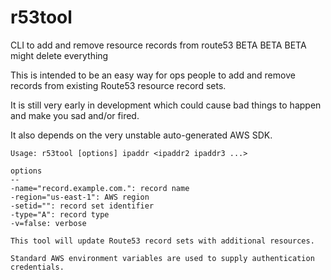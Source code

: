 # r53tool
CLI to add and remove resource records from route53  BETA BETA BETA might delete everything

This is intended to be an easy way for ops people to add and remove records from existing Route53 resource record sets.  

It is still very early in development which could cause bad things to happen and make you sad and/or fired.  

It also depends on the very unstable auto-generated AWS SDK.

	Usage: r53tool [options] ipaddr <ipaddr2 ipaddr3 ...>  

	options  
	--  
	-name="record.example.com.": record name  
	-region="us-east-1": AWS region  
	-setid="": record set identifier  
	-type="A": record type  
	-v=false: verbose  
  
	This tool will update Route53 record sets with additional resources.  

	Standard AWS environment variables are used to supply authentication credentials.  


